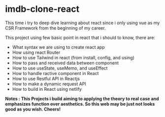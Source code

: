 # imdb-clone-react

This time i try to deep dive learning about react since i only using vue as my CSR Framework from the beginning of my career.

This project using few basic point in react that i should to know, there are:

- What syntax we are using to create react app
- How using react Router
- How to use Tailwind in react (from install, config, and using)
- How to pass and received data between component
- How to use useState, useMemo, and useEffect
- How to handle ractive component in React
- How to use Restful API in Reactjs
- How to make a dynamic request API
- How to build in React using netlify

**Notes : This Projects i build aiming to applying the theory to real case and emphasizes function over aesthetics. So this web may be just not looks good as you wish. Cheers!**
